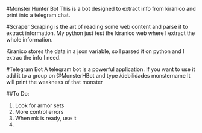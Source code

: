 #Monster Hunter Bot
This is a bot designed to extract info from kiranico and print into a telegram chat.

#Scraper
Scraping is the art of reading some web content and parse it to extract information. My python just test
the kiranico web where I extract the whole information.

Kiranico stores the data in a json variable, so I parsed it on python and I extrac the info I need.

#Telegram Bot
A telegram bot is a powerful application.
If you want to use it add it to a group on @MonsterHBot and type /debilidades monstername
It will print the weakness of that monster

##To Do:
  1. Look for armor sets
  2. More control errors
  3. When mk is ready, use it
  4. 